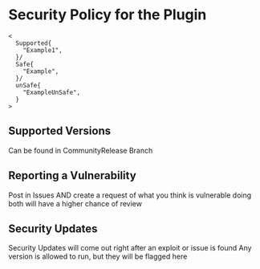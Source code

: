 # Security Policy for the Plugin
```
<
  Supported{
    "Example1",
  }/
  Safe{
    "Example",
  }/
  unSafe{
    "ExampleUnSafe",
  }
>
```

## Supported Versions
Can be found in CommunityRelease Branch

## Reporting a Vulnerability
Post in Issues AND create a request of what you think is vulnerable 
doing both will have a higher chance of review

## Security Updates
Security Updates will come out right after an exploit or issue is found
Any version is allowed to run, but they will be flagged here
